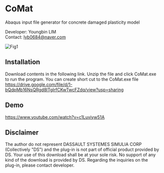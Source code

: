 # CoMat
Abaqus input file generator for concrete damaged plasticity model

Developer: Youngbin LIM <br>
Contact: lyb0684@naver.com

![Fig1](https://github.com/user-attachments/assets/8ec4a0eb-8e52-40cf-a302-4d50634eec83)


Installation
--------------------------
Download contents in the following link. Unzip the file and click CoMat.exe to run the program. You can create short cut to the CoMat.exe file<br>
https://drive.google.com/file/d/1-bQdpMb16NsQRgd8lTgIrfCKwTwcFZdq/view?usp=sharing

Demo
--------------------------
 https://www.youtube.com/watch?v=c1Luviyw51A

Disclaimer
--------------------------
The author do not represent DASSAULT SYSTEMES SIMULIA CORP (Collectively "DS") and the plug-in is not part of official product provided by DS. Your use of this download shall be at your sole risk. No support of any kind of the download is provided by DS. Regarding the inquiries on the plug-in, please contact developer.
